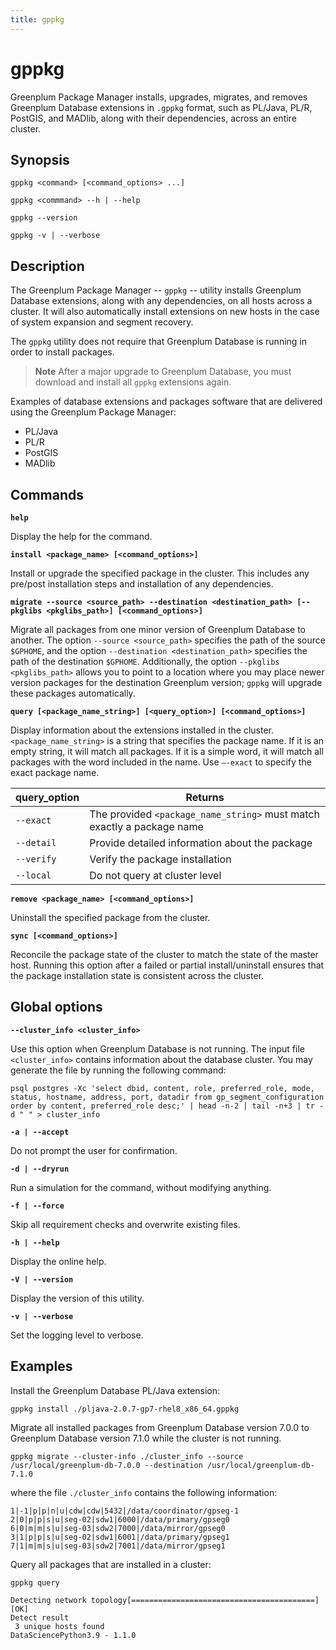 ```yaml
---
title: gppkg
---
```


# gppkg

Greenplum Package Manager installs, upgrades, migrates, and removes Greenplum Database extensions in `.gppkg` format, such as PL/Java, PL/R, PostGIS, and MADlib, along with their dependencies, across an entire cluster.

## Synopsis

```shell
gppkg <command> [<command_options> ...] 

gppkg <commmand> --h | --help

gppkg --version

gppkg -v | --verbose
```

## Description

The Greenplum Package Manager -- `gppkg` -- utility installs Greenplum Database extensions, along with any dependencies, on all hosts across a cluster. It will also automatically install extensions on new hosts in the case of system expansion and segment recovery.

The `gppkg` utility does not require that Greenplum Database is running in order to install packages.

> **Note** After a major upgrade to Greenplum Database, you must download and install all `gppkg` extensions again.

Examples of database extensions and packages software that are delivered using the Greenplum Package Manager:

- PL/Java
- PL/R
- PostGIS
- MADlib

## Commands

**`help`**

Display the help for the command.

**`install <package_name> [<command_options>]`**

Install or upgrade the specified package in the cluster. This includes any pre/post installation steps and installation of any dependencies.

**`migrate --source <source_path> --destination <destination_path> [--pkglibs <pkglibs_path>] [<command_options>]`**

Migrate all packages from one minor version of Greenplum Database to another. The option `--source <source_path>` specifies the path of the source `$GPHOME`, and the option `--destination <destination_path>` specifies the path of the destination `$GPHOME`. Additionally, the option `--pkglibs <pkglibs_path>` allows you to point to a location where you may place newer version packages for the destination Greenplum version; `gppkg` will upgrade these packages automatically. 

**`query [<package_name_string>] [<query_option>] [<command_options>]`**

Display information about the extensions installed in the cluster. `<package_name_string>` is a string that specifies the package name. If it is an empty string, it will match all packages. If it is a simple word, it will match all packages with the word included in the name. Use `–-exact` to specify the exact package name.

|query_option|Returns|
|-------------|-------|
|`--exact`|The provided `<package_name_string>` must match exactly a package name|
|`--detail`|Provide detailed information about the package|
|`--verify`|Verify the package installation|
|`--local`|Do not query at cluster level|

**`remove <package_name> [<command_options>]`**

Uninstall the specified package from the cluster. 

**`sync [<command_options>]`**

Reconcile the package state of the cluster to match the state of the master host. Running this option after a failed or partial install/uninstall ensures that the package installation state is consistent across the cluster.

## Global options

**`--cluster_info <cluster_info>`**

Use this option when Greenplum Database is not running. The input file `<cluster_info>` contains information about the database cluster. You may generate the file by running the following command:

```shell
psql postgres -Xc 'select dbid, content, role, preferred_role, mode, status, hostname, address, port, datadir from gp_segment_configuration order by content, preferred_role desc;' | head -n-2 | tail -n+3 | tr -d " " > cluster_info
```

**`-a | --accept`**

Do not prompt the user for confirmation.

**`-d | --dryrun`**

Run a simulation for the command, without modifying anything.

**`-f | --force`**

Skip all requirement checks and overwrite existing files.

**`-h | --help`**

Display the online help.

**`-V | --version`**

Display the version of this utility.

**`-v | --verbose`**

Set the logging level to verbose.

## Examples

Install the Greenplum Database PL/Java extension:

```shell
gppkg install ./pljava-2.0.7-gp7-rhel8_x86_64.gppkg
```

Migrate all installed packages from Greenplum Database version 7.0.0 to Greenplum Database version 7.1.0 while the cluster is not running.

```shell
gppkg migrate --cluster-info ./cluster_info --source /usr/local/greenplum-db-7.0.0 --destination /usr/local/greenplum-db-7.1.0
```

where the file `./cluster_info` contains the following information:

```shell
1|-1|p|p|n|u|cdw|cdw|5432|/data/coordinator/gpseg-1
2|0|p|p|s|u|seg-02|sdw1|6000|/data/primary/gpseg0
6|0|m|m|s|u|seg-03|sdw2|7000|/data/mirror/gpseg0
3|1|p|p|s|u|seg-02|sdw1|6001|/data/primary/gpseg1
7|1|m|m|s|u|seg-03|sdw2|7001|/data/mirror/gpseg1
```

Query all packages that are installed in a cluster:

```shell
gppkg query

Detecting network topology[=========================================] [OK] 
Detect result 
 3 unique hosts found 
DataSciencePython3.9 - 1.1.0 
```
